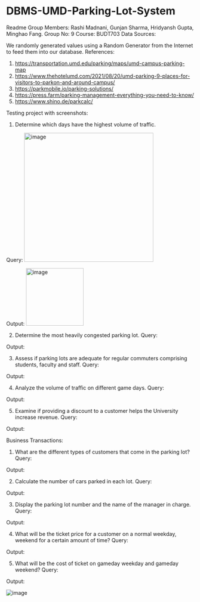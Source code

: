 # DBMS-UMD-Parking-Lot-System
Readme
Group Members: Rashi Madnani, Gunjan Sharma, Hridyansh Gupta, Minghao Fang.
Group No: 9 Course: BUDT703 Data Sources:

We randomly generated values using a Random Generator from the Internet to feed them into our database.
References:
1.	https://transportation.umd.edu/parking/maps/umd-campus-parking-map
2.	https://www.thehotelumd.com/2021/08/20/umd-parking-9-places-for-visitors-to-parkon-and-around-campus/
3.	https://parkmobile.io/parking-solutions/
4.	https://press.farm/parking-management-everything-you-need-to-know/
5.	https://www.shino.de/parkcalc/

Testing project with screenshots:
1.	Determine which days have the highest volume of traffic. 

Query:
<img width="346" alt="image" src="https://user-images.githubusercontent.com/73734221/216436110-498a4cd5-7215-40f9-828b-f9e349ccfed2.png">
 
Output:
<img width="154" alt="image" src="https://user-images.githubusercontent.com/73734221/216436162-bf69399d-d88e-4c00-814d-38989ee077b4.png">

 
2.	Determine the most heavily congested parking lot.
Query:
 
Output:
 
3.	Assess if parking lots are adequate for regular commuters comprising students, faculty and staff. Query: 
 
Output:
 
4.	Analyze the volume of traffic on different game days.
Query:
 
Output:
 
5.	Examine if providing a discount to a customer helps the University increase revenue. Query:
 
 
 
Output:
 
Business Transactions:
1.	What are the different types of customers that come in the parking lot? Query:
 
Output:
 
2.	Calculate the number of cars parked in each lot. Query:
 
Output:
 
3.	Display the parking lot number and the name of the manager in charge. Query:
 
Output:
 
4.	What will be the ticket price for a customer on a normal weekday, weekend for a certain amount of time? Query:
 
Output:
 
5.	What will be the cost of ticket on gameday weekday and gameday weekend?
Query:
 
Output:
 
![image](https://user-images.githubusercontent.com/73734221/216436012-494e10a0-ddfb-47c8-88c1-578e7cc0a686.png)
